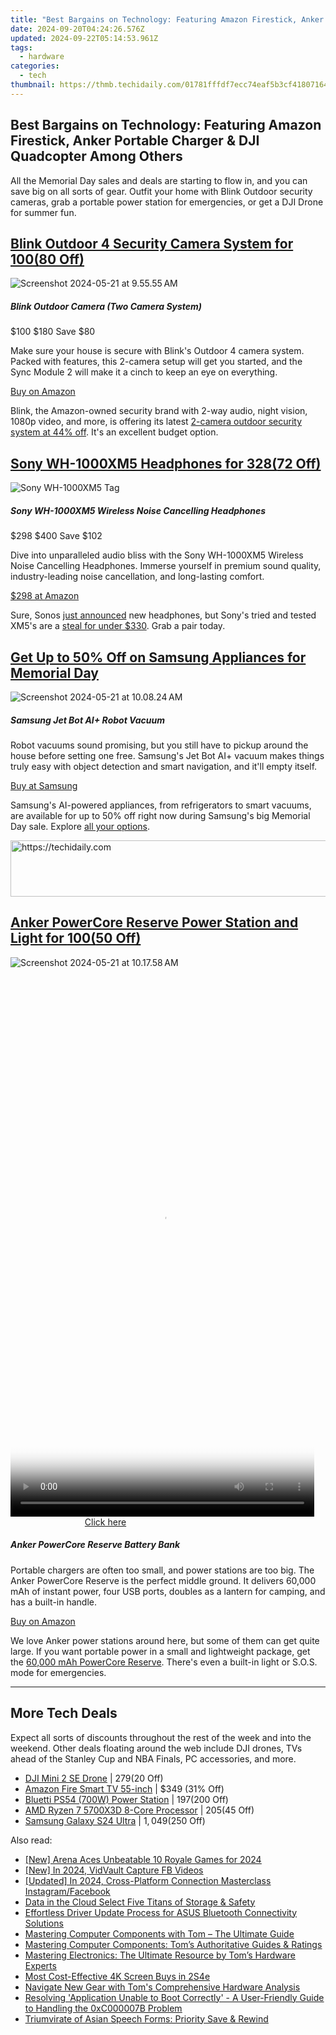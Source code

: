 ```yaml
---
title: "Best Bargains on Technology: Featuring Amazon Firestick, Anker Portable Charger & DJI Quadcopter Among Others"
date: 2024-09-20T04:24:26.576Z
updated: 2024-09-22T05:14:53.961Z
tags:
  - hardware
categories:
  - tech
thumbnail: https://thmb.techidaily.com/01781fffdf7ecc74eaf5b3cf4180716493ded8344db51bb91021cea7376b2f5b.jpg
---
```


## Best Bargains on Technology: Featuring Amazon Firestick, Anker Portable Charger & DJI Quadcopter Among Others

All the Memorial Day sales and deals are starting to flow in, and you can save big on all sorts of gear. Outfit your home with Blink Outdoor security cameras, grab a portable power station for emergencies, or get a DJI Drone for summer fun.

## [Blink Outdoor 4 Security Camera System for $100 ($80 Off)](https://www.amazon.com/Blink-Outdoor-4th-Gen-2-Camera/dp/B0B1N6B8QT?tag=hotoge-20&ascsubtag=UUhtgUeUpU2003254&asc%5Frefurl=https%3A%2F%2Fwww.howtogeek.com%2Ftop-tech-deals-fire-tv-power-station-dji-mini-2-more%2F&asc%5Fcampaign=Short-Term) 

![Screenshot 2024-05-21 at 9.55.55 AM](https://static1.howtogeekimages.com/wordpress/wp-content/uploads/2024/05/screenshot-2024-05-21-at-9-55-55-am.jpg) 

#####  Blink Outdoor Camera (Two Camera System)

$100 $180 Save $80 

Make sure your house is secure with Blink's Outdoor 4 camera system. Packed with features, this 2-camera setup will get you started, and the Sync Module 2 will make it a cinch to keep an eye on everything.

[Buy on Amazon](https://www.amazon.com/Blink-Outdoor-4th-Gen-2-Camera/dp/B0B1N6B8QT?tag=hotoge-20&ascsubtag=UUhtgUeUpU2003254&asc%5Frefurl=https%3A%2F%2Fwww.howtogeek.com%2Ftop-tech-deals-fire-tv-power-station-dji-mini-2-more%2F&asc%5Fcampaign=Short-Term) 

 Blink, the Amazon-owned security brand with 2-way audio, night vision, 1080p video, and more, is offering its latest [2-camera outdoor security system at 44% off](https://www.amazon.com/Blink-Outdoor-4th-Gen-2-Camera/dp/B0B1N6B8QT?tag=hotoge-20&ascsubtag=UUhtgUeUpU2003254&asc%5Frefurl=https%3A%2F%2Fwww.howtogeek.com%2Ftop-tech-deals-fire-tv-power-station-dji-mini-2-more%2F&asc%5Fcampaign=Short-Term). It's an excellent budget option.

## [Sony WH-1000XM5 Headphones for $328 ($72 Off)](https://www.amazon.com/Sony-WH-1000XM5-Canceling-Headphones-Hands-Free/dp/B0BXYCS74H?th=1&tag=hotoge-20&ascsubtag=UUhtgUeUpU2003254&asc%5Frefurl=https%3A%2F%2Fwww.howtogeek.com%2Ftop-tech-deals-fire-tv-power-station-dji-mini-2-more%2F&asc%5Fcampaign=Short-Term) 

![Sony WH-1000XM5 Tag](https://static1.howtogeekimages.com/wordpress/wp-content/uploads/2023/12/sony-wh-1000xm5-tag.png) 

#####  Sony WH-1000XM5 Wireless Noise Cancelling Headphones

$298 $400 Save $102 

Dive into unparalleled audio bliss with the Sony WH-1000XM5 Wireless Noise Cancelling Headphones. Immerse yourself in premium sound quality, industry-leading noise cancellation, and long-lasting comfort.

[$298 at Amazon](https://www.amazon.com/Sony-WH-1000XM5-Canceling-Headphones-Hands-Free/dp/B09XS7JWHH?tag=hotoge-20&ascsubtag=UUhtgUeUpU2003254&asc%5Frefurl=https%3A%2F%2Fwww.howtogeek.com%2Ftop-tech-deals-fire-tv-power-station-dji-mini-2-more%2F&asc%5Fcampaign=Short-Term) 

 Sure, Sonos [just announced](https://mondly-stories.techidaily.com/conveying-deep-emotions-in-magyar-language/) new headphones, but Sony's tried and tested XM5's are a [steal for under $330](https://www.amazon.com/Sony-WH-1000XM5-Canceling-Headphones-Hands-Free/dp/B0BXYCS74H?th=1&tag=hotoge-20&ascsubtag=UUhtgUeUpU2003254&asc%5Frefurl=https%3A%2F%2Fwww.howtogeek.com%2Ftop-tech-deals-fire-tv-power-station-dji-mini-2-more%2F&asc%5Fcampaign=Short-Term). Grab a pair today.

## [Get Up to 50% Off on Samsung Appliances for Memorial Day](https://shop-links.co/link/?exclusive=1&publisher_slug=itechdaily19598&url=https%3A%2F%2Fwww.anrdoezrs.net%2Flinks%2F3607085%2Ftype%2Fdlg%2Fsid%2FUUhtgUeUpU2003254%2Fhttps%3A%2F%2Fr.bttn.io%2F%3Fbtn%255Fref%3Dorg-4ff3aefbfe97447b%26btn%255Fpub%255Fref%3D1845006643361266743%26btn%255Furl%3Dhttps%253A%252F%252Fwww.samsung.com%252Fus%252Fshop%252Flabor-day-package%252Fdetails%252F4door-flex-and-family-hub-refrigerator-ai-powered-smart-dial-and-flex-duo-slidein-gas-range-and-jet-bot-robot-vacuum-with-clean-station-package%252F%252F%253Fnrtv%255Fcid%253D.nrtv%255Fplchldr.%2526utm%255Fsource%253Dhowtogeek%2526cid%253Dopmc-ecomm-nrtiv-ref-042720-142022-howtogeek-21163303%2526utm%255Fmedium%253Dnarrativ%2526utm%255Fcampaign%253D21163303%2526utm%255Fcontent%253Dref%2526nrtv%255Fas%255Fsrc%253D1) 

![Screenshot 2024-05-21 at 10.08.24 AM](https://static1.howtogeekimages.com/wordpress/wp-content/uploads/2024/05/screenshot-2024-05-21-at-10-08-24-am.jpg) 

#####  Samsung Jet Bot AI+ Robot Vacuum

Robot vacuums sound promising, but you still have to pickup around the house before setting one free. Samsung's Jet Bot AI+ vacuum makes things truly easy with object detection and smart navigation, and it'll empty itself. 

[Buy at Samsung](https://shop-links.co/link/?exclusive=1&publisher_slug=itechdaily19598&url=https%3A%2F%2Fwww.anrdoezrs.net%2Flinks%2F3607085%2Ftype%2Fdlg%2Fsid%2FUUhtgUeUpU2003254%2Fhttps%3A%2F%2Fr.bttn.io%2F%3Fbtn%255Fref%3Dorg-4ff3aefbfe97447b%26btn%255Fpub%255Fref%3D1845006644005395979%26btn%255Furl%3Dhttps%253A%252F%252Fwww.samsung.com%252Fus%252Fhome-appliances%252Fvacuums%252Fjet-bot-robot%252Fjet-bot-ai-plus-robot-vacuum-with-object-recognition-vr50t95735w-aa%252F%253Fnrtv%255Fcid%253D.nrtv%255Fplchldr.%2526utm%255Fsource%253Dhowtogeek%2526cid%253Dopmc-ecomm-nrtiv-vac-042720-142014-howtogeek-21163285%2526utm%255Fmedium%253Dnarrativ%2526utm%255Fcampaign%253D21163285%2526utm%255Fcontent%253Dvac%2526nrtv%255Fas%255Fsrc%253D1) 

 Samsung's AI-powered appliances, from refrigerators to smart vacuums, are available for up to 50% off right now during Samsung's big Memorial Day sale. Explore [all your options](https://shop-links.co/link/?exclusive=1&publisher_slug=itechdaily19598&url=https%3A%2F%2Fwww.anrdoezrs.net%2Flinks%2F3607085%2Ftype%2Fdlg%2Fsid%2FUUhtgUeUpU2003254%2Fhttps%3A%2F%2Fr.bttn.io%2F%3Fbtn%255Fref%3Dorg-4ff3aefbfe97447b%26btn%255Fpub%255Fref%3D1845006643352833723%26btn%255Furl%3Dhttps%253A%252F%252Fwww.samsung.com%252Fus%252Fhome-appliances%252Fearly-blackfriday-offers%252F%253Fnrtv%255Fcid%253D.nrtv%255Fplchldr.%2526utm%255Fsource%253Dhowtogeek%2526cid%253Dopmc-ecomm-nrtiv-wash-042720-142023-howtogeek-21162674%2526utm%255Fmedium%253Dnarrativ%2526utm%255Fcampaign%253D21162674%2526utm%255Fcontent%253Dwash%2526nrtv%255Fas%255Fsrc%253D1).

<!-- affiliate ads begin -->
<a href="https://appsumo.8odi.net/c/5597632/2043617/7443" target="_top" id="2043617">
  <img src="//a.impactradius-go.com/display-ad/7443-2043617" border="0" alt="https://techidaily.com" width="728" height="90"/>
</a>
<img height="0" width="0" src="https://appsumo.8odi.net/i/5597632/2043617/7443" style="position:absolute;visibility:hidden;" border="0" />
<!-- affiliate ads end -->

## [Anker PowerCore Reserve Power Station and Light for $100 ($50 Off)](https://www.amazon.com/dp/B0CQ5BMM9Z?th=1&tag=hotoge-20&ascsubtag=UUhtgUeUpU2003254&asc%5Frefurl=https%3A%2F%2Fwww.howtogeek.com%2Ftop-tech-deals-fire-tv-power-station-dji-mini-2-more%2F&asc%5Fcampaign=Short-Term) 

![Screenshot 2024-05-21 at 10.17.58 AM](https://static1.howtogeekimages.com/wordpress/wp-content/uploads/2024/05/screenshot-2024-05-21-at-10-17-58-am.jpg) 

<!-- affiliate ads begin -->
<span id="1899850">
					<video width="486" height="864" style="cursor:pointer"
           poster="//a.impactradius-go.com/display-clicktoplayimage/1899850.png"
           onclick="if(!this.playClicked){this.play();this.setAttribute('controls',true);this.playClicked=true;}">
	   <source src="//a.impactradius-go.com/display-ad/14483-1899850">
	   <img src="//a.impactradius-go.com/display-clicktoplayimage/1899850.png" style="border: none; height: 100%; width: 100%; object-fit: contain">
	</video>
	<div style="width:304px;text-align:center"><a href="javascript:window.open(decodeURIComponent('https%3A%2F%2Felectronicx.pxf.io%2Fc%2F5597632%2F1899850%2F14483'), '_blank');void(0);">Click here</a></div>
</span>
<img height="0" width="0" src="https://imp.pxf.io/i/5597632/1899850/14483" style="position:absolute;visibility:hidden;" border="0" />
<!-- affiliate ads end -->

#####  Anker PowerCore Reserve Battery Bank

Portable chargers are often too small, and power stations are too big. The Anker PowerCore Reserve is the perfect middle ground. It delivers 60,000 mAh of instant power, four USB ports, doubles as a lantern for camping, and has a built-in handle. 

[Buy on Amazon](https://www.amazon.com/dp/B0CQ5BMM9Z?th=1&tag=hotoge-20&ascsubtag=UUhtgUeUpU2003254&asc%5Frefurl=https%3A%2F%2Fwww.howtogeek.com%2Ftop-tech-deals-fire-tv-power-station-dji-mini-2-more%2F&asc%5Fcampaign=Short-Term) 

 We love Anker power stations around here, but some of them can get quite large. If you want portable power in a small and lightweight package, get the [60,000 mAh PowerCore Reserve](https://www.amazon.com/dp/B0CQ5BMM9Z?th=1&tag=hotoge-20&ascsubtag=UUhtgUeUpU2003254&asc%5Frefurl=https%3A%2F%2Fwww.howtogeek.com%2Ftop-tech-deals-fire-tv-power-station-dji-mini-2-more%2F&asc%5Fcampaign=Short-Term). There's even a built-in light or S.O.S. mode for emergencies.

---

##  More Tech Deals

 Expect all sorts of discounts throughout the rest of the week and into the weekend. Other deals floating around the web include DJI drones, TVs ahead of the Stanley Cup and NBA Finals, PC accessories, and more.

* [DJI Mini 2 SE Drone](https://www.amazon.com/dp/B0BQ2T2TH9?th=1&tag=hotoge-20&ascsubtag=UUhtgUeUpU2003254&asc%5Frefurl=https%3A%2F%2Fwww.howtogeek.com%2Ftop-tech-deals-fire-tv-power-station-dji-mini-2-more%2F&asc%5Fcampaign=Short-Term) | $279 ($20 Off)
* [Amazon Fire Smart TV 55-inch](https://www.amazon.com/amazon-fire-tv-55-inch-4-series-4k-smart-tv/dp/B0B3H6JPYZ?tag=hotoge-20&ascsubtag=UUhtgUeUpU2003254&asc%5Frefurl=https%3A%2F%2Fwww.howtogeek.com%2Ftop-tech-deals-fire-tv-power-station-dji-mini-2-more%2F&asc%5Fcampaign=Short-Term) | $349 (31% Off)
* [Bluetti PS54 (700W) Power Station](https://www.walmart.com/ip/BLUETTI-PS54-700W-Solar-Generator-537Wh-LiFePO4-Power-Station-Portable-Solar-Generator-for-Home-Backup-Off-Grid-Living-Best-Camping-Power-Station/3849608522) | $197 ($200 Off)
* [AMD Ryzen 7 5700X3D 8-Core Processor](https://www.amazon.com/dp/B0CQ4H4H7X?tag=hotoge-20&ascsubtag=UUhtgUeUpU2003254&asc%5Frefurl=https%3A%2F%2Fwww.howtogeek.com%2Ftop-tech-deals-fire-tv-power-station-dji-mini-2-more%2F&asc%5Fcampaign=Short-Term) | $205 ($45 Off)
* [Samsung Galaxy S24 Ultra](https://www.amazon.com/SAMSUNG-Smartphone-Unlocked-Android-Titanium/dp/B0CMDM65JH?th=1&tag=hotoge-20&ascsubtag=UUhtgUeUpU2003254&asc%5Frefurl=https%3A%2F%2Fwww.howtogeek.com%2Ftop-tech-deals-fire-tv-power-station-dji-mini-2-more%2F&asc%5Fcampaign=Short-Term) | $1,049 ($250 Off)

<ins class="adsbygoogle"
     style="display:block"
     data-ad-format="autorelaxed"
     data-ad-client="ca-pub-7571918770474297"
     data-ad-slot="1223367746"></ins>

<ins class="adsbygoogle"
     style="display:block"
     data-ad-client="ca-pub-7571918770474297"
     data-ad-slot="8358498916"
     data-ad-format="auto"
     data-full-width-responsive="true"></ins>

<span class="atpl-alsoreadstyle">Also read:</span>
<div><ul>
<li><a href="https://desktop-recording.techidaily.com/new-arena-aces-unbeatable-10-royale-games-for-2024/"><u>[New] Arena Aces Unbeatable 10 Royale Games for 2024</u></a></li>
<li><a href="https://facebook-videos.techidaily.com/new-in-2024-vidvault-capture-fb-videos/"><u>[New] In 2024, VidVault Capture FB Videos</u></a></li>
<li><a href="https://instagram-video-recordings.techidaily.com/updated-in-2024-cross-platform-connection-masterclass-instagramfacebook/"><u>[Updated] In 2024, Cross-Platform Connection Masterclass Instagram/Facebook</u></a></li>
<li><a href="https://extra-lessons.techidaily.com/data-in-the-cloud-select-five-titans-of-storage-and-safety/"><u>Data in the Cloud Select Five Titans of Storage & Safety</u></a></li>
<li><a href="https://win-amazing.techidaily.com/effortless-driver-update-process-for-asus-bluetooth-connectivity-solutions/"><u>Effortless Driver Update Process for ASUS Bluetooth Connectivity Solutions</u></a></li>
<li><a href="https://hardware-reviews.techidaily.com/mastering-computer-components-with-tom-the-ultimate-guide/"><u>Mastering Computer Components with Tom – The Ultimate Guide</u></a></li>
<li><a href="https://hardware-reviews.techidaily.com/mastering-computer-components-toms-authoritative-guides-and-ratings/"><u>Mastering Computer Components: Tom’s Authoritative Guides & Ratings</u></a></li>
<li><a href="https://hardware-reviews.techidaily.com/mastering-electronics-the-ultimate-resource-by-toms-hardware-experts/"><u>Mastering Electronics: The Ultimate Resource by Tom’s Hardware Experts</u></a></li>
<li><a href="https://hardware-reviews.techidaily.com/most-cost-effective-4k-screen-buys-in-2s4e/"><u>Most Cost-Effective 4K Screen Buys in 2S4e</u></a></li>
<li><a href="https://hardware-reviews.techidaily.com/navigate-new-gear-with-toms-comprehensive-hardware-analysis/"><u>Navigate New Gear with Tom's Comprehensive Hardware Analysis</u></a></li>
<li><a href="https://win-howtos.techidaily.com/resolving-application-unable-to-boot-correctly-a-user-friendly-guide-to-handling-the-0xc000007b-problem/"><u>Resolving 'Application Unable to Boot Correctly' - A User-Friendly Guide to Handling the 0xC000007B Problem</u></a></li>
<li><a href="https://mondly-stories.techidaily.com/triumvirate-of-asian-speech-forms-priority-save-and-rewind/"><u>Triumvirate of Asian Speech Forms: Priority Save & Rewind</u></a></li>
</ul></div>

